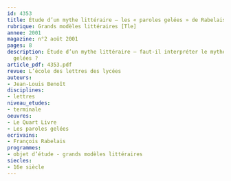 ```yaml
---
id: 4353
title: Étude d’un mythe littéraire – les « paroles gelées » de Rabelais [Tle] 
rubrique: Grands modèles littéraires [Tle]
annee: 2001
magazine: n°2 août 2001
pages: 8
description: Étude d’un mythe littéraire – faut-il interpréter le mythe des paroles
  gelées ?
article_pdf: 4353.pdf
revue: L’école des lettres des lycées
auteurs:
- Jean-Louis Benoît
disciplines:
- lettres
niveau_etudes:
- terminale
oeuvres:
- Le Quart Livre
- Les paroles gelées
ecrivains:
- François Rabelais
programmes:
- objet d’étude - grands modèles littéraires
siecles:
- 16e siècle
---
```

